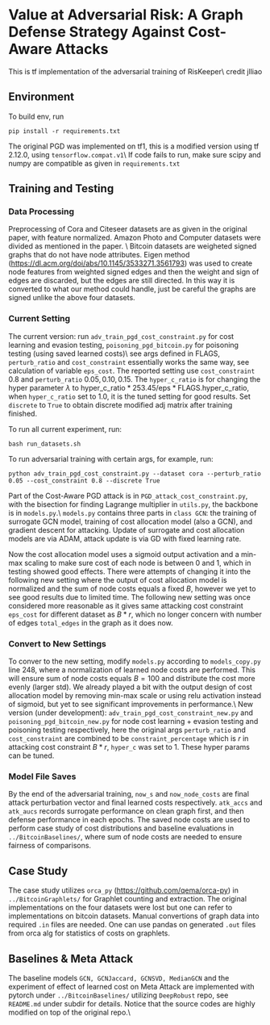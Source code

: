 # Value at Adversarial Risk: A Graph Defense Strategy Against Cost-Aware Attacks
This is tf implementation of the adversarial training of RisKeeper\\
credit jlliao
## Environment 
To build env, run 
```
pip install -r requirements.txt
```
The original PGD was implemented on tf1, this is a modified version using tf 2.12.0, using `tensorflow.compat.v1`\\
If code fails to run, make sure scipy and numpy are compatible as given in `requirements.txt`

## Training and Testing 
### Data Processing
Preprocessing of Cora and Citeseer datasets are as given in the original paper, with feature normalized. Amazon Photo and Computer datasets were divided as mentioned in the paper. \\
Bitcoin datasets are weigheted signed graphs that do not have node attributes. Eigen method (https://dl.acm.org/doi/abs/10.1145/3533271.3561793) was used to create node features from weighted signed edges and then the weight and sign of edges are discarded, but the edges are still directed. In this way it is converted to what our method could handle, just be careful the graphs are signed unlike the above four datasets.

### Current Setting
The current version: run `adv_train_pgd_cost_constraint.py` for cost learning and evasion testing, `poisoning_pgd_bitcoin.py` for poisoning testing (using saved learned costs)\\
see args defined in FLAGS, `perturb_ratio` and `cost_constraint` essentially works the same way, see calculation of variable `eps_cost`. The reported setting use `cost_constraint` $0.8$ and `perturb_ratio` $0.05, 0.10, 0.15$. The `hyper_c_ratio` is for changing the hyper parameter $\lambda$ to $\text{hyper_c_ratio} * 253.45/\text{eps} * \text{FLAGS.hyper_c_ratio}$, when `hyper_c_ratio` set to $1.0$, it is the tuned setting for good results. Set `discrete` to `True` to obtain discrete modified adj matrix after training finished.

To run all current experiment, run:
```
bash run_datasets.sh
```

To run adversarial training with certain args, for example, run:
```
python adv_train_pgd_cost_constraint.py --dataset cora --perturb_ratio 0.05 --cost_constraint 0.8 --discrete True
```

Part of the Cost-Aware PGD attack is in `PGD_attack_cost_constraint.py`, with the bisection for finding Lagrange multiplier in `utils.py`, the backbone is in `models.py`.\\
`models.py` contains three parts in `class GCN`: the training of surrogate GCN model, training of cost allocation model (also a GCN), and gradient descent for attacking. Update of surrogate and cost allocation models are via ADAM, attack update is via GD with fixed learning rate.

Now the cost allocation model uses a sigmoid output activation and a min-max scaling to make sure cost of each node is between 0 and 1, which in testing showed good effects. There were attempts of changing it into the following new setting where the output of cost allocation model is normalized and the sum of node costs equals a fixed $B$, however we yet to see good results due to limited time. The following new setting was once considered more reasonable as it gives same attacking cost constraint `eps_cost` for different dataset as $B * r$, which no longer concern with number of edges `total_edges` in the graph as it does now.

### Convert to New Settings
To conver to the new setting, modify `models.py` according to `models_copy.py` line 248, where a normalization of learned node costs are performed. This will ensure sum of node costs equals $B=100$ and distribute the cost more evenly (larger std). We already played a bit with the output design of cost allocation model by removing min-max scale or using relu activation instead of sigmoid, but yet to see significant improvements in performance.\\
New version (under development): `adv_train_pgd_cost_constraint_new.py` and `poisoning_pgd_bitcoin_new.py` for node cost learning + evasion testing and poisoning testing respectively, here the original args `perturb_ratio` and `cost_constraint` are combined to be `constraint_percentage` which is $r$ in attacking cost constraint $B*r$, `hyper_c` was set to 1. These hyper params can be tuned.

### Model File Saves
By the end of the adversarial training, `now_s` and `now_node_costs` are final attack perturbation vector and final learned costs respectively. `atk_accs` and `atk_aucs` records surrogate performance on clean graph first, and then defense performance in each epochs. The saved node costs are used to perform case study of cost distributions and baseline evaluations in `../BitcoinBaselines/`, where sum of node costs are needed to ensure fairness of comparisons.

## Case Study
The case study utilizes `orca_py` (https://github.com/qema/orca-py) in `../BitcoinGraphlets/` for Graphlet counting and extraction. The original implementations on the four datasets were lost but one can refer to implementations on bitcoin datasets. Manual convertions of graph data into required `.in` files are needed. One can use pandas on generated `.out` files from orca alg for statistics of costs on graphlets.

## Baselines & Meta Attack
The baseline models `GCN, GCNJaccard, GCNSVD, MedianGCN` and the experiment of effect of learned cost on Meta Attack are implemented with pytorch under `../BitcoinBaselines/` utilizing `DeepRobust` repo, see `README.md` under subdir for details. Notice that the source codes are highly modified on top of the original repo.\\